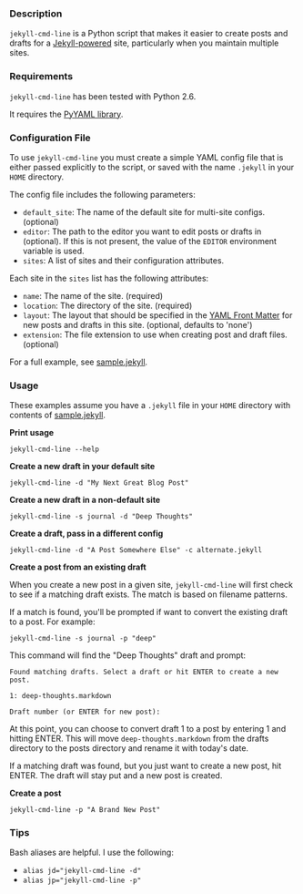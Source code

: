 ### Description ###

`jekyll-cmd-line` is a Python script that makes it easier to create posts and drafts for a [Jekyll-powered](http://github.com/mojombo/jekyll) site, particularly when you maintain multiple sites.

### Requirements ###

`jekyll-cmd-line` has been tested with Python 2.6.

It requires the [PyYAML library](http://pyyaml.org/).


### Configuration File ###

To use `jekyll-cmd-line` you must create a simple YAML config file that is either passed explicitly to the script, or saved with the name `.jekyll` in your `HOME` directory.

The config file includes the following parameters:

* `default_site`: The name of the default site for multi-site configs. (optional)
* `editor`: The path to the editor you want to edit posts or drafts in (optional). If this is not present, the value of the `EDITOR` environment variable is used.
* `sites`: A list of sites and their configuration attributes.

Each site in the `sites` list has the following attributes:

* `name`: The name of the site. (required)
* `location`: The directory of the site. (required)
* `layout`: The layout that should be specified in the [YAML Front Matter](http://wiki.github.com/mojombo/jekyll/yaml-front-matter) for new posts and drafts in this site. (optional, defaults to 'none')
* `extension`: The file extension to use when creating post and draft files. (optional)

For a full example, see [sample.jekyll](http://github.com/talison/jekyll-cmd-line/blob/master/sample.jekyll).

### Usage ###

These examples assume you have a `.jekyll` file in your `HOME` directory with contents of [sample.jekyll](http://github.com/talison/jekyll-cmd-line/blob/master/sample.jekyll).

__Print usage__

    jekyll-cmd-line --help

__Create a new draft in your default site__

    jekyll-cmd-line -d "My Next Great Blog Post"


__Create a new draft in a non-default site__

    jekyll-cmd-line -s journal -d "Deep Thoughts"


__Create a draft, pass in a different config__

    jekyll-cmd-line -d "A Post Somewhere Else" -c alternate.jekyll

__Create a post from an existing draft__

When you create a new post in a given site, `jekyll-cmd-line` will first check to see if a matching draft exists. The match is based on filename patterns.

If a match is found, you'll be prompted if want to convert the existing draft to a post. For example:

    jekyll-cmd-line -s journal -p "deep"

This command will find the "Deep Thoughts" draft and prompt:

    Found matching drafts. Select a draft or hit ENTER to create a new post.

    1: deep-thoughts.markdown

    Draft number (or ENTER for new post):

At this point, you can choose to convert draft 1 to a post by entering 1 and hitting ENTER. This will move `deep-thoughts.markdown` from the drafts directory to the posts directory and rename it with today's date.

If a matching draft was found, but you just want to create a new post, hit ENTER. The draft will stay put and a new post is created.

__Create a post__

    jekyll-cmd-line -p "A Brand New Post"

### Tips ###

Bash aliases are helpful. I use the following:

* `alias jd="jekyll-cmd-line -d"`
* `alias jp="jekyll-cmd-line -p"`
